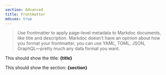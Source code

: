 ```yaml
---
section: Advanced
title: Frontmatter
mdsvex: true
---
```


> Use frontmatter to apply page-level metadata to Markdoc documents, like title and description. Markdoc doesn't have an opinion about how you format your frontmatter, you can use YAML, TOML, JSON, GraphQL—pretty much any data format you want.

This should show the title: **{title}**

This should show the section: **{section}**
